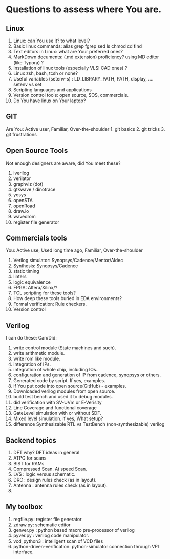 # Questions to assess where You are.

## Linux
1. Linux: can You use it? to what level?
2. Basic linux commands:  alias grep fgrep sed ls chmod cd find 
3. Text editors in Linux: what are Your preferred ones?
4. MarkDown documents: (.md extension) proficiency?  using MD editor (like Typora) ?
5. Installation of linux tools (especially VLSI CAD ones) ?
6. Linux zsh, bash, tcsh or none? 
7. Useful variables (setenv-s) : LD_LIBRARY_PATH, PATH, display, .... setenv vs set
8. Scripting languages and applications
9. Version control tools: open source, SOS, commercials.
10. Do You have linux on Your laptop?

## GIT
Are You:  Active user, Familiar, Over-the-shoulder
    1. git basics
    2. git tricks
    3. git frustrations


## Open Source Tools
Not enough designers are aware, did You meet these?
1. iverilog
2. verilator
3. graphviz (dot)
4. gtkwave / dinotrace
5. yosys
6. openSTA
7. openRoad
8. draw.io 
9. wavedrom
10. register file generator


## Commercials tools
You: Active use, Used long time ago, Familiar, Over-the-shoulder
1. Verilog simulator: Synopsys/Cadence/Mentor/Aldec
2. Synthesis: Synopsys/Cadence
3. static timing
4. linters
5. logic equivalence
6. FPGA:  Altera/Xilinx/?
7. TCL scripting for these tools?
8. How deep these tools buried in EDA environments?
9. Formal verification: Rule checkers.
10. Version control 

## Verilog
I can do these: Can/Did:
1.  write control module (State machines and such).
2.  write arithmetic module.
3.  write rom like module.
4.  integration of IPs.
5.  integration of whole chip, including IOs..
6.  configuration and generation of IP from cadence, synopsys or others.
7. Generated code by script. If yes, examples.
8. if You put code into open source(GitHub) - examples.
9. Downloaded verilog modules from open source.
10. build test bench and used it to debug modules.
11. did verification with SV-UVm or E-Verisity
12. Line Coverage and functional coverage
13. GateLevel simulation with or without SDF.
14. Mixed level simulation. if yes, What setup?
15. difference Synthesizable RTL vs TestBench (non-synthesizable)  verilog

## Backend topics
1. DFT why? DFT ideas in general
2. ATPG for scans
3. BIST for RAMs
4. Compressed Scan. At speed Scan. 
5. LVS : logic versus schematic. 
6. DRC : design rules check (as in layout). 
7. Antenna : antenna rules check (as in layout). 
8. 

## My toolbox
1. regfile.py: register file generator
2. zdraw.py:   schematic editor
3. genver.py :  python based macro pre-processor of verilog
4. pyver.py  :  verilog code manipulator. 
5. vcd_python3 : intelligent scan of VCD files 
6. python-driven-verification:   python-simulator connection through VPI  interface.
